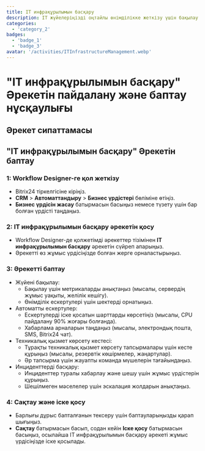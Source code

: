 ```yaml
---
title: IT инфрақұрылымын басқару
description: IT жүйелеріңізді оңтайлы өнімділікке жеткізу үшін бақылау және сақтау.
categories: 
  - 'category_2'
badges: 
  - 'badge_1'
  - 'badge_3'
avatar: '/activities/ITInfrastructureManagement.webp'
---
```

# "IT инфрақұрылымын басқару" Әрекетін пайдалану және баптау нұсқаулығы

## Әрекет сипаттамасы

## **"IT инфрақұрылымын басқару" Әрекетін баптау**

### 1: Workflow Designer-ге қол жеткізу
- Bitrix24 тіркелгісіне кіріңіз.
- **CRM** > **Автоматтандыру** > **Бизнес үрдістері** бөліміне өтіңіз.
- **Бизнес үрдісін жасау** батырмасын басыңыз немесе түзету үшін бар болған үрдісті таңдаңыз.

### 2: IT инфрақұрылымын басқару әрекетін қосу
- Workflow Designer-де қолжетімді әрекеттер тізімінен **IT инфрақұрылымын басқару** әрекетін сүйреп апарыңыз.
- Әрекетті өз жұмыс үрдісіңізде болған жерге орналастырыңыз.

### 3: Әрекетті баптау
- Жүйені бақылау:
  - Бақылау үшін метрикаларды анықтаңыз (мысалы, сервердің жұмыс уақыты, желілік кешігу).
  - Өнімділік ескертулері үшін шектерді орнатыңыз.
- Автоматты ескертулер:
  - Ескертулерді іске қосатын шарттарды көрсетіңіз (мысалы, CPU пайдалану 90% жоғары болғанда).
  - Хабарлама арналарын таңдаңыз (мысалы, электрондық пошта, SMS, Bitrix24 чат).
- Техникалық қызмет көрсету кестесі:
  - Тұрақты техникалық қызмет көрсету тапсырмалары үшін кесте құрыңыз (мысалы, резервтік көшірмелер, жаңартулар).
  - Әр тапсырма үшін жауапты команда мүшелерін тағайындаңыз.
- Инциденттерді басқару:
  - Инциденттер туралы хабарлау және шешу үшін жұмыс үрдістерін құрыңыз.
  - Шешілмеген мәселелер үшін эскалация жолдарын анықтаңыз.

### 4: Сақтау және іске қосу
- Барлығы дұрыс бапталғанын тексеру үшін баптауларыңызды қарап шығыңыз.
- **Сақтау** батырмасын басып, содан кейін **Іске қосу** батырмасын басыңыз, осылайша IT инфрақұрылымын басқару әрекеті жұмыс үрдісіңізде іске қосылады.